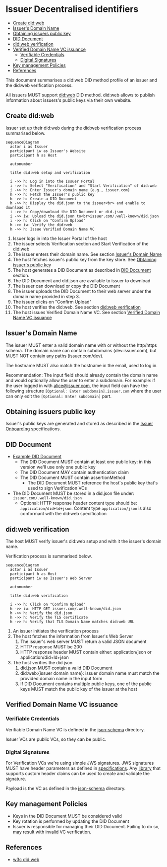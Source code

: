# Issuer Decentralised identifiers <!-- omit in toc -->

- [Create did:web](#create-didweb)
- [Issuer's Domain Name](#issuers-domain-name)
- [Obtaining issuers public key](#obtaining-issuers-public-key)
- [DID Document](#did-document)
- [did:web verification](#didweb-verification)
- [Verified Domain Name VC issuance](#verified-domain-name-vc-issuance)
  - [Verifiable Credentials](#verifiable-credentials)
  - [Digital Signatures](#digital-signatures)
- [Key management Policies](#key-management-policies)
- [References](#references)

This document summarises a did:web DID method profile of an issuer and the did:web verification process.

All issuers MUST support [did:web](https://w3c-ccg.github.io/did-method-web/) DID method. did:web allows to publish information about issuers's public keys via their own website.

## Create did:web

Issuer set up their did:web during the did:web verification process summarised below.

```mermaid
sequenceDiagram
  actor i as Issuer
  participant iw as Issuer's Website
  participant h as Host

  autonumber

  title did:web setup and verification

  i ->> h: Log in into the Issuer Portal
  i ->> h: Select "Verification" and "Start Verification" of did:web
  i ->> h: Enter Issuer's domain name (e.g., issuer.com)
  h ->> h: Fetch the Issuer's public key
  h ->> h: Create a DID Document
  h ->> h: Display the did.json to the issuer<br> and enable to download it
  i ->> h: Copy/download the DID Document or did.json
  i ->> iw: Upload the did.json to<br>issuer.com/.well-known/did.json
  i ->> h: Click on "Confirm Upload"
  h ->> iw: Verify the did:web
  h ->> h: Issue Verified Domain Name VC
```

1. Issuer logs in into the Issuer Portal of the host
2. The issuer selects Verification section and Start Verification of the did:web
3. The issuer enters their domain name. See section [Issuer's Domain Name](#issuers-domain-name)
4. The host fetches issuer's public key from the key store. See [Obtaining issuer's public key](#obtaining-issuers-public-key)
5. The host generates a DID Document as described in [DID Document](#did-document) section.
6. The DID Document and did.json are available to issuer to download
7. The issuer can download or copy the DID Document
8. The issuer uploads the DID Document to their web server under the domain name provided in step 3.
9. The issuer clicks on "Confirm Upload"
10. The host verifies the did:web. See section [did:web verification](#didweb-verification)
11. The host issues Verified Domain Name VC. See section [Verified Domain Name VC issuance](#verified-domain-name-vc-issuance)

## Issuer's Domain Name

The issuer MUST enter a valid domain name with or without the http/https schema. The domain name can contain subdomains (dev.issuer.com), but MUST NOT contain any paths (issuer.com/dev).

The hostname MUST also match the hostname in the email, used to log in.

Recommendation: The input field should already contain the domain name and would optionally allow the user to enter a subdomain. For example: if the user logged in with <alice@issuer.com>, the input field can have the following structure `[Optional: Enter subdomain].issuer.com` where the user can only edit the `[Optional: Enter subdomain]` part.

## Obtaining issuers public key

Issuer's public keys are generated and stored as described in the [Issuer Onboarding](./host-issuer-authenticaiton.md) specifications.

## DID Document

- [Example DID Document](../examples/issuer.com/.well-known/did.json)
  - The DID Document MUST contain at least one public key: in this version we'll use only one public key
  - The DID Document MAY contain authentication claim
  - The DID Document MUST contain assertionMethod
    - The DID Document MUST reference the host's public key that's used to sign Verification VCs
- The DID Document MUST be stored in a did.json file under: `issuer.com/.well-known/did.json`
  - Optional: HTTP response header content type should be: `application/did+ld+json`. Content type `application/json` is also conformant with the did:web specification

## did:web verification

The host MUST verify issuer's did:web setup and with it the issuer's domain name.

Verification process is summarised below.

```mermaid
sequenceDiagram
  actor i as Issuer
  participant h as Host
  participant iw as Issuer's Web Server

  autonumber

  title did:web verification

  i ->> h: Click on "Confirm Upload"
  h ->> iw: HTTP GET issuer.com/.well-known/did.json
  h ->> h: Verify the did.json
  h ->> h: Verify the TLS certificate
  h ->> h: Verify that TLS Domain Name matches did:web URL
```

1. An issuer initiates the verification process
2. The host fetches the information from Issuer's Web Server
   1. The issuer's web server MUST return a valid JSON document
   2. HTTP response MUST be 200
   3. HTTP response header MUST contain either: application/json or application/did+ld+json
3. The host verifies the did.json
   1. did.json MUST contain a valid DID Document
   2. did:web:{issuer domain name}: issuer domain name must match the provided domain name in the input form
   3. If DID Document contains multiple public keys, one of the public keys MUST match the public key of the issuer at the host

## Verified Domain Name VC issuance

### Verifiable Credentials

Verifiable Domain Name VC is defined in the [json-schema](../json-schema/verification-credentials/domain-name/) directory.

Issuer VCs are public VCs, so they can be public.

### Digital Signatures

For Verification VCs we're using simple JWS signatures. JWS signatures MUST have header parameters as defined in [specifications](https://hub-test.ebsi.eu/vc-framework/jades). Any [library](https://jwt.io/libraries) that supports custom header claims can be used to create and validate the signature.

Payload is the VC as defined in the [json-schema](../json-schema/) directory.

## Key management Policies

- Keys in the DID Document MUST be considered valid
- Key rotation is performed by updating the DID Document
- Issuer is responsible for managing their DID Document. Failing to do so, may result with invalid VC verification.

## References

- [w3c did:web](https://w3c-ccg.github.io/did-method-web/)
